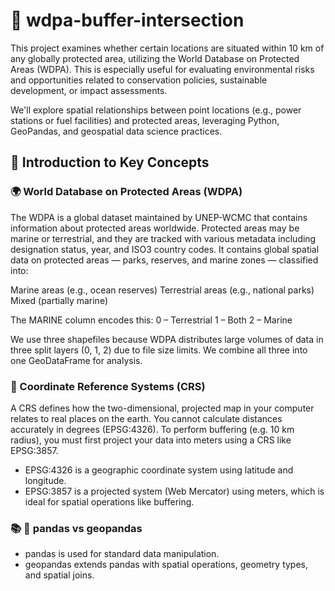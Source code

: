 # 🐸 wdpa-buffer-intersection
This project examines whether certain locations are situated within 10 km of any globally protected area, utilizing the World Database on Protected Areas (WDPA). This is especially useful for evaluating environmental risks and opportunities related to conservation policies, sustainable development, or impact assessments.

We'll explore spatial relationships between point locations (e.g., power stations or fuel facilities) and protected areas, leveraging Python, GeoPandas, and geospatial data science practices.

## 📖 Introduction to Key Concepts
### 🌍 World Database on Protected Areas (WDPA)
The WDPA is a global dataset maintained by UNEP-WCMC that contains information about protected areas worldwide. Protected areas may be marine or terrestrial, and they are tracked with various metadata including designation status, year, and ISO3 country codes. It contains global spatial data on protected areas — parks, reserves, and marine zones — classified into:

Marine areas (e.g., ocean reserves)
Terrestrial areas (e.g., national parks)
Mixed (partially marine)

The MARINE column encodes this:
0 – Terrestrial
1 – Both
2 – Marine

We use three shapefiles because WDPA distributes large volumes of data in three split layers (0, 1, 2) due to file size limits. We combine all three into one GeoDataFrame for analysis.

### 📌 Coordinate Reference Systems (CRS)
A CRS defines how the two-dimensional, projected map in your computer relates to real places on the earth. You cannot calculate distances accurately in degrees (EPSG:4326). To perform buffering (e.g. 10 km radius), you must first project your data into meters using a CRS like EPSG:3857.
* EPSG:4326 is a geographic coordinate system using latitude and longitude.
* EPSG:3857 is a projected system (Web Mercator) using meters, which is ideal for spatial operations like buffering.

### 📚 🐼 pandas vs geopandas
* pandas is used for standard data manipulation.
* geopandas extends pandas with spatial operations, geometry types, and spatial joins.

